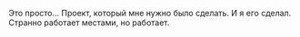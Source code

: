 Это просто... Проект, который мне нужно было сделать. И я его сделал. Странно работает местами, но работает.

